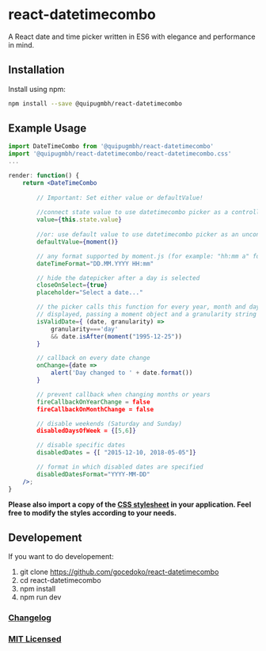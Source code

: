 # react-datetimecombo

A React date and time picker written in ES6 with elegance and performance in mind.


## Installation

Install using npm:
```sh
npm install --save @quipugmbh/react-datetimecombo
```


## Example Usage

```jsx
import DateTimeCombo from '@quipugmbh/react-datetimecombo'
import '@quipugmbh/react-datetimecombo/react-datetimecombo.css'
...

render: function() {
    return <DateTimeCombo 
        
        // Important: Set either value or defaultValue!
        
        //connect state value to use datetimecombo picker as a controlled component
        value={this.state.value}
        
        //or: use default value to use datetimecombo picker as an uncontrolled component
        defaultValue={moment()}                     

        // any format supported by moment.js (for example: "hh:mm a" for a 12 hour clock)
        dateTimeFormat="DD.MM.YYYY HH:mm"

        // hide the datepicker after a day is selected
        closeOnSelect={true}
        placeholder="Select a date..."

        // the picker calls this function for every year, month and day that are currently
        // displayed, passing a moment object and a granularity string
        isValidDate={ (date, granularity) =>
            granularity==='day'                     
            && date.isAfter(moment("1995-12-25"))
        }

        // callback on every date change
        onChange={date =>
            alert('Day changed to ' + date.format())
        }

        // prevent callback when changing months or years
        fireCallbackOnYearChange = false
	    fireCallbackOnMonthChange = false

        // disable weekends (Saturday and Sunday)
        disabledDaysOfWeek = {[5,6]}

        // disable specific dates
        disabledDates = {[ "2015-12-10, 2018-05-05"]}

        // format in which disabled dates are specified
        disabledDatesFormat="YYYY-MM-DD"            
    />;
}
```


**Please also import a copy of the [CSS stylesheet](https://raw.githubusercontent.com/gocedoko/react-datetimecombo/master/react-datetimecombo.css) in your application. Feel free to modify the styles according to your needs.**


## Developement
If you want to do developement:
1. git clone https://github.com/gocedoko/react-datetimecombo
2. cd react-datetimecombo
3. npm install
4. npm run dev

### [Changelog](CHANGELOG.md)

### [MIT Licensed](LICENSE.md)
